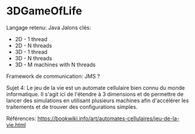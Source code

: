 # 3DGameOfLife
Langage retenu: Java
Jalons clés: 
* 2D - 1 thread
* 2D - N threads
* 3D - 1 thread
* 3D - N threads
* 3D - M machines with N threads

Framework de communication: JMS ?

Sujet 4:
Le jeu de la vie est un automate cellulaire bien connu du monde informatique. Il s'agit ici de l'étendre à 3 dimensions et de permettre de lancer des simulations en utilisant plusieurs machines afin d'accélérer les traitements et de trouver des configurations simples.

Références:
https://bookwiki.info/art/automates-cellulaires/jeu-de-la-vie.html
